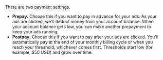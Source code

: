 There are two payment settings.

- **Prepay.** Choose this if you want to pay in advance for your ads. As your ads are clicked, we'll deduct money from your account balance. When your account balance gets low, you can make another prepayment to keep your ads running.
- **Postpay.** Choose this if you want to pay after your ads are clicked. You'll automatically pay at the end of your monthly billing cycle or when you reach your threshold, whichever comes first. Thresholds start low (for example, $50 USD) and grow over time.


